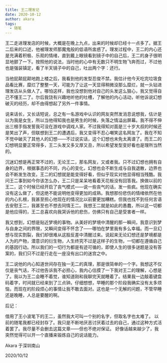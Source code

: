 ```yaml
---
title: 王二理发记
date: 2020-10-12
author: akara
tags: 
  - 随笔
---
```


王二走进理发店的时候，大概是在晚上九点，出来的时候却已经十一点多了。据王二后来的口述，他被理发师那魔鬼般的低语所盅惑了。理发过程中，王二的内心还是充满着积极、乐观的情绪，直到戴上眼镜看到镜子中的自己后，王二的身子很明显地颤了一下。按照他的说法，当时他的心中有无数只不明生物飞奔而过，不过他也是强装镇定，看了半天镜子中的自己，吐出两个字：还行。

当他屁颠屁颠地跑上楼之后，我看到他的发型忍俊不禁。我估计他今天吃完垃圾食品看比赛，糜烂了整整一天，可能为了让这一天显得稍微没那么糜烂，就一头钻进理发店从头做人了。哪怕这样，我也没想到他对自己的头发这么狠心，我又觉得自己不懂王二了。尔后我饶有兴趣地听他的吐槽，了解他的内心活动，听他诉说幻想破灭的经历，却不由得想起了另外一件事情。

说来话长，又长话短说，总之有一名游戏中认识的网友突然发消息说想我，估计是以为我是女生，所以当他得知我也是男生的时候，失落之情溢出屏幕。我不得不伸出三根手指发誓我可没在游戏中调戏人家。不过我得知对面是三十岁大叔的时候还是笑出了声，但联想到王二的遭遇后，我又变得不忍心嘲笑这名网友了。我在不知不觉中破灭了其他人的幻想——不过说实话，这个幻想也未免太离谱了。而王二的幻想明显要正常得多，王二头发又多又厚又丑，所以希望发型变好看也是理所当然的。

沉迷幻想是再正常不过的，无论王二，那名网友，又或者我。只不过幻想也拥有自身的边界，根据事态的不同，内心的变化，幻想也会不断生成与自我退散，边界也会不断发生改变。王二的幻想就是能变得好看，但似乎现实对他显得相当残酷。我问王二事到如今你该怎么办，王二只是呆呆地看着天花板没有回答我。换做以前的王二，这个时候已经开启了丧气模式——说一些丧气的话，发一些疯。他现在确实没有这么做了，但这绝不能说明他变得更加的成熟。我想那份悲伤的情绪依然在他的内心扎根，我甚至担心他现在的情况比以前要更加糟糕。但我也找不到任何言语去安慰王二，我甚至也不想去同情王二。我想王二就是如此的愚蠢，所以这一切都是他应得的，王二总喜欢向我哭诉他的悲伤，仿佛只有自己是受害者一样。

我又想到，幻想是贴近梦境的事物。从美好的梦境中清醒的那一瞬间，我意识到梦与自身之间的界限，又瞬间变得不怀念了——哪怕在梦里我有多么幸福。而一旦幻想与现实割裂，我们却很难从这股反差中清醒过来。说起来无论幻想还是梦境都是人为的产物，潜意识的衍生物，人生终究不过是这样子的生物，一切都在遵循自己的基因行动。所以我们的一切行为都是有迹可循的，即使人生的很多谜题是没有答案的，我们只不过是行走在一座没有出口的迷宫之中。

王二说他的内心知道世间存在独一无二的真理，那是很简单的一个字。我想这不仅仅是丧气话，不过他告诉我不必担心，我内心估摸了一下我对王二的理解，心想是了。我以为王二会睡不着觉，谁知道刚和我聊完天就睡着了。结果我一边敲着键盘码着字，时间就已经来到了三点钟。仔细想想，早睡的那个阶段我确实没有太多烦恼，而现在的阶段烦心的事情让我不敢去面对。这也是一个无解的问题，不管早睡还是晚睡，人总是要醒的啊。



后记：

借用了王小波笔下的王二，虽然我大可叫一个别的名字，但取名字也太难了。
以前的随笔我都已经封存了。我只是不断地厌恶讨厌着过去的自己，通过这种方式活着罢了。我尽量不会删去这篇文章——但也不绝对保证。
好像话越来越少了，我突然觉得可以开一个直播来锻炼自己的说话能力。


Akara 于深圳南山

2020/10/12
